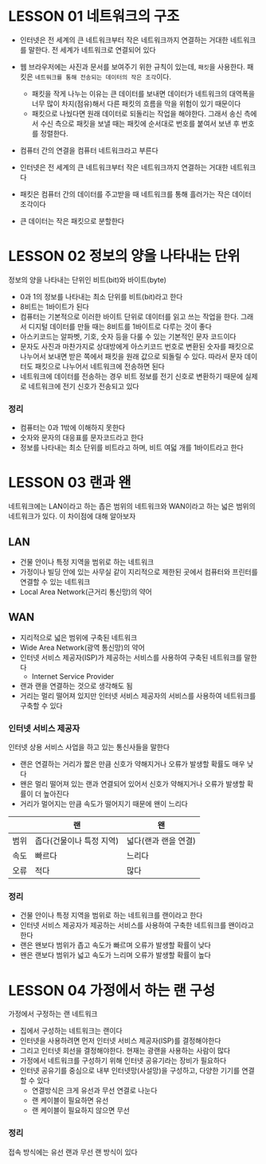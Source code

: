 # LESSON 01 네트워크의 구조

- 인터넷은 전 세계의 큰 네트워크부터 작은 네트워크까지 연결하는 거대한 네트워크를 말한다. 전 세계가 네트워크로 연결되어 있다
- 웹 브라우저에는 사진과 문서를 보여주기 위한 규칙이 있는데, `패킷`을 사용한다. 패킷은 `네트워크를 통해 전송되는 데이터의 작은 조각`이다.
    - 패킷을 작게 나누는 이유는 큰 데이터를 보내면 데이터가 네트워크의 대역폭을 너무 많이 차지(점유)해서 다른 패킷의 흐름을 막을 위험이 있기 때문이다
    - 패킷으로 나눴다면 원래 데이터로 되돌리는 작업을 해야한다. 그래서 송신 측에서 수신 측으로 패킷을 보낼 때는 패킷에 순서대로 번호를 붙여서 보낸 후 번호를 정렬한다.
    
- 컴퓨터 간의 연결을 컴퓨터 네트워크라고 부른다
- 인터넷은 전 세계의 큰 네트워크부터 작은 네트워크까지 연결하는 거대한 네트워크다
- 패킷은 컴퓨터 간의 데이터를 주고받을 때 네트워크를 통해 흘러가는 작은 데이터 조각이다
- 큰 데이터는 작은 패킷으로 분할한다

# LESSON 02 정보의 양을 나타내는 단위

정보의 양을 나타내는 단위인 비트(bit)와 바이트(byte)

- 0과 1의 정보를 나타내는 최소 단위를 비트(bit)라고 한다
- 8비트는 1바이트가 된다
- 컴퓨터는 기본적으로 이러한 바이트 단위로 데이터를 읽고 쓰는 작업을 한다. 그래서 디지털 데이터를 만들 때는 8비트를 1바이트로 다루는 것이 좋다
- 아스키코드는 알파벳, 기호, 숫자 등을 다룰 수 있는 기본적인 문자 코드이다
- 문자도 사진과 마찬가지로 상대방에게 아스키코드 번호로 변환된 숫자를 패킷으로 나누어서 보내면 받은 쪽에서 패킷을 원래 값으로 되돌릴 수 있다. 따라서 문자 데이터도 패킷으로 나누어서 네트워크에 전송하면 된다
- 네트워크에 데이터를 전송하는 경우 비트 정보를 전기 신호로 변환하기 때문에 실제로 네트워크에 전기 신호가 전송되고 있다

### 정리

- 컴퓨터는 0과 1밖에 이해하지 못한다
- 숫자와 문자의 대응표를 문자코드라고 한다
- 정보를 나타내는 최소 단위를 비트라고 하며, 비트 여덟 개를 1바이트라고 한다

# LESSON 03 랜과 왠

네트워크에는 LAN이라고 하는 좁은 범위의 네트워크와 WAN이라고 하는 넓은 범위의 네트워크가 있다. 이 차이점에 대해 알아보자

## LAN

- 건물 안이나 특정 지역을 범위로 하는 네트워크
- 가정이나 빌딩 안에 있는 사무실 같이 지리적으로 제한된 곳에서 컴퓨터와 프린터를 연결할 수 있는 네트워크
- Local Area Network(근거리 통신망)의 약어

## WAN

- 지리적으로 넓은 범위에 구축된 네트워크
- Wide Area Network(광역 통신망)의 약어
- 인터넷 서비스 제공자(ISP)가 제공하는 서비스를 사용하여 구축된 네트워크를 말한다
    - Internet Service Provider
- 랜과 랜을 연결하는 것으로 생각해도 됨
- 거리는 멀리 떨어져 있지만 인터넷 서비스 제공자의 서비스를 사용하여 네트워크를 구축할 수 있다

### 인터넷 서비스 제공자

인터넷 상용 서비스 사업을 하고 있는 통신사들을 말한다

- 랜은 연결하는 거리가 짧은 만큼 신호가 약해지거나 오류가 발생할 확률도 매우 낮다
- 왠은 멀리 떨어져 있는 랜과 연결되어 있어서 신호가 약해지거나 오류가 발생할 확률이 더 높아진다
- 거리가 멀어지는 만큼 속도가 떨어지기 때문에 왠이 느리다

|  | 랜 | 왠 |
| --- | --- | --- |
| 범위 | 좁다(건물이나 특정 지역) | 넓다(랜과 랜을 연결) |
| 속도 | 빠르다 | 느리다 |
| 오류 | 적다 | 많다 |

### 정리

- 건물 안이나 특정 지역을 범위로 하는 네트워크를 랜이라고 한다
- 인터넷 서비스 제공자가 제공하는 서비스를 사용하여 구축한 네트워크를 왠이라고 한다
- 랜은 왠보다 범위가 좁고 속도가 빠르며 오류가 발생할 확률이 낮다
- 왠은 랜보다 범위가 넓고 속도가 느리며 오류가 발생할 확률이 높다

# LESSON 04 가정에서 하는 랜 구성

가정에서 구정하는 랜 네트워크

- 집에서 구성하는 네트워크는 랜이다
- 인터넷을 사용하려면 먼저 인터넷 서비스 제공자(ISP)를 결정해야한다
- 그리고 인터넷 회선을 결정해야한다. 현재는 광랜을 사용하는 사람이 많다
- 가정에서 네트워크를 구성하기 위해 인터넷 공유기라는 장비가 필요하다
- 인터넷 공유기를 중심으로 내부 인터넷망(사설망)을 구성하고, 다양한 기기를 연결할 수 있다
    - 연결방식은 크게 유선과 무선 연결로 나눈다
    - 랜 케이블이 필요하면 유선
    - 랜 케이블이 필요하지 않으면 무선

### 정리

접속 방식에는 유선 랜과 무선 랜 방식이 있다